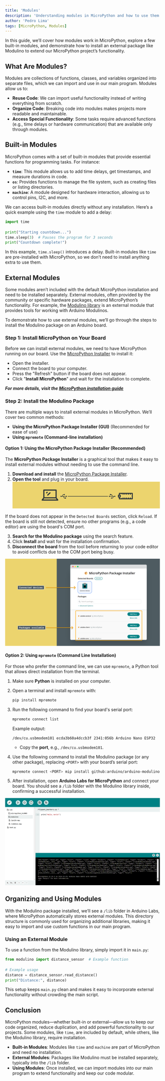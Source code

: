 ```yaml
---
title: 'Modules'
description: 'Understanding modules in MicroPython and how to use them.'
author: 'Pedro Lima'
tags: [MicroPython, Modules]
---
```

In this guide, we’ll cover how modules work in MicroPython, explore a few built-in modules, and demonstrate how to install an external package like Modulino to extend our MicroPython project’s functionality.

## What Are Modules?

Modules are collections of functions, classes, and variables organized into separate files, which we can import and use in our main program. Modules allow us to:

- **Reuse Code**: We can import useful functionality instead of writing everything from scratch.
- **Organize Code**: Breaking code into modules makes projects more readable and maintainable.
- **Access Special Functionality**: Some tasks require advanced functions (e.g., time delays or hardware communication) that are available only through modules.

## Built-in Modules

MicroPython comes with a set of built-in modules that provide essential functions for programming tasks. For instance:

- **`time`**: This module allows us to add time delays, get timestamps, and measure durations in code.
- **`os`**: Provides functions to manage the file system, such as creating files or listing directories.
- **`machine`**: A module designed for hardware interaction, allowing us to control pins, I2C, and more.

We can access built-in modules directly without any installation. Here’s a quick example using the `time` module to add a delay:

```python
import time

print("Starting countdown...")
time.sleep(3)  # Pauses the program for 3 seconds
print("Countdown complete!")
```

In this example, `time.sleep()` introduces a delay. Built-in modules like `time` are pre-installed with MicroPython, so we don’t need to install anything extra to use them.

## External Modules

Some modules aren’t included with the default MicroPython installation and need to be installed separately. External modules, often provided by the community or specific hardware packages, extend MicroPython’s functionality. For example, the [Modulino library](https://github.com/arduino/arduino-modulino-mpy) is an external module that provides tools for working with Arduino Modulinos.

To demonstrate how to use external modules, we’ll go through the steps to install the Modulino package on an Arduino board.

### Step 1: Install MicroPython on Your Board

Before we can install external modules, we need to have MicroPython running on our board. Use the [MicroPython Installer](https://labs.arduino.cc/en/labs/micropython-installer) to install it:

- Open the installer.
- Connect the board to your computer.
- Press the "Refresh" button if the board does not appear.
- Click "**Install MicroPython**" and wait for the installation to complete.

***For more details, visit the [MicroPython installation guide](/micropython/first-steps/install-guide)***

### Step 2: Install the Modulino Package

There are multiple ways to install external modules in MicroPython. We’ll cover two common methods:  
- **Using the MicroPython Package Installer (GUI)** (Recommended for ease of use)
- **Using `mpremote` (Command-line installation)**

#### Option 1: Using the MicroPython Package Installer (Recommended)
The **MicroPython Package Installer** is a graphical tool that makes it easy to install external modules without needing to use the command line.

1. **Download and install** the [MicroPython Package Installer](https://github.com/arduino/lab-micropython-package-installer/releases).
2. **Open the tool** and plug in your board.
![Board connected via USB](assets/usb-comp.png)
   
If the board does not appear in the `Detected Boards` section, click `Reload`.
If the board is still not detected, ensure no other programs (e.g., a code editor) are using the board's COM port.

3. **Search for the Modulino package** using the search feature.
4. Click **Install** and wait for the installation confirmation.
5. **Disconnect the board** from the tool before returning to your code editor to avoid conflicts due to the COM port being busy.

![Package Installer UI](assets/package-installer.png)  

#### Option 2: Using `mpremote` (Command Line Installation)
For those who prefer the command line, we can use `mpremote`, a Python tool that allows direct installation from the terminal.

1. Make sure **Python** is installed on your computer.  
2. Open a terminal and install `mpremote` with:

   ```bash
   pip install mpremote 
   ```  

3. Run the following command to find your board's serial port:  

   ```bash
   mpremote connect list
   ```  

   Example output:  

   ```
   /dev/cu.usbmodem101 ecda3b60a4dccb3f 2341:056b Arduino Nano ESP32
   ```

   - Copy the **port**, e.g., `/dev/cu.usbmodem101`.

4. Use the following command to install the Modulino package (or any other package), replacing `<PORT>` with your board’s serial port:

   ```bash
   mpremote connect <PORT> mip install github:arduino/arduino-modulino-mpy
   ```

5. After installation, open **Arduino Labs for MicroPython** and connect your board. You should see a `/lib` folder with the Modulino library inside, confirming a successful installation.

![MicroPython Lab Files](./assets/microPythonLabsFiles.png)

## Organizing and Using Modules

With the Modulino package installed, we’ll see a `/lib` folder in Arduino Labs, where MicroPython automatically stores external modules. This directory structure is commonly used for organizing additional libraries, making it easy to import and use custom functions in our main program.

### Using an External Module

To use a function from the Modulino library, simply import it in `main.py`:

```python
from modulino import distance_sensor  # Example function

# Example usage
distance = distance_sensor.read_distance()
print("Distance:", distance)
```

This setup keeps `main.py` clean and makes it easy to incorporate external functionality without crowding the main script.

## Conclusion

MicroPython modules—whether built-in or external—allow us to keep our code organized, reduce duplication, and add powerful functionality to our projects. Some modules, like `time`, are included by default, while others, like the Modulino library, require installation.

- **Built-in Modules**: Modules like `time` and `machine` are part of MicroPython and need no installation.
- **External Modules**: Packages like Modulino must be installed separately, typically into the `/lib` folder.
- **Using Modules**: Once installed, we can import modules into our main program to extend functionality and keep our code modular.